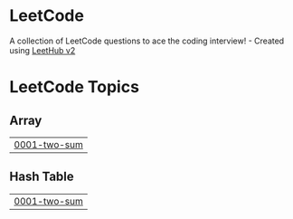 # LeetCode
A collection of LeetCode questions to ace the coding interview! - Created using [LeetHub v2](https://github.com/arunbhardwaj/LeetHub-2.0)

<!---LeetCode Topics Start-->
# LeetCode Topics
## Array
|  |
| ------- |
| [0001-two-sum](https://github.com/num22yh/LeetCode/tree/master/0001-two-sum) |
## Hash Table
|  |
| ------- |
| [0001-two-sum](https://github.com/num22yh/LeetCode/tree/master/0001-two-sum) |
<!---LeetCode Topics End-->
